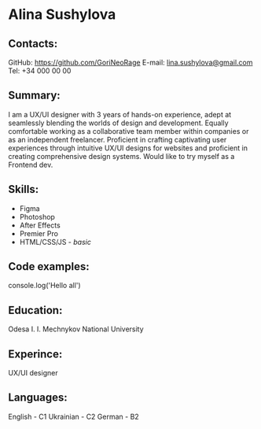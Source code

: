 # Alina Sushylova
## Contacts:
GitHub: https://github.com/GoriNeoRage
E-mail: lina.sushylova@gmail.com
Tel: +34 000 00 00

## Summary:
I am a UX/UI designer with 3 years of hands-on experience, adept at seamlessly blending the worlds of design and development. 
Equally comfortable working as a collaborative team member within companies or as an independent freelancer. Proficient in crafting captivating user experiences through intuitive UX/UI designs for websites and proficient in creating comprehensive design systems.
Would like to try myself as a Frontend dev.

## Skills:
* Figma
* Photoshop 
* After Effects
* Premier Pro
* HTML/CSS/JS - *basic*

## Code examples:
console.log('Hello all')

## Education:
Odesa I. I. Mechnykov National University

## Experince:
UX/UI designer 
## Languages:
English - C1
Ukrainian - C2
German - B2

